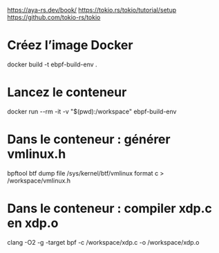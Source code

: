 https://aya-rs.dev/book/
https://tokio.rs/tokio/tutorial/setup https://github.com/tokio-rs/tokio


# Créez l’image Docker
docker build -t ebpf-build-env .

# Lancez le conteneur
docker run --rm -it -v "$(pwd):/workspace" ebpf-build-env

# Dans le conteneur : générer vmlinux.h
bpftool btf dump file /sys/kernel/btf/vmlinux format c > /workspace/vmlinux.h

# Dans le conteneur : compiler xdp.c en xdp.o
clang -O2 -g -target bpf -c /workspace/xdp.c -o /workspace/xdp.o
